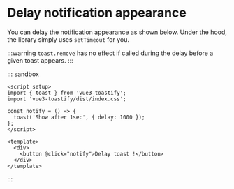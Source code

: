 # Delay notification appearance

You can delay the notification appearance as shown below. Under the hood, the library simply uses `setTimeout` for you.

:::warning
`toast.remove` has no effect if called during the delay before a given toast appears.
:::

::: sandbox
```vue App.vue
<script setup>
import { toast } from 'vue3-toastify';
import 'vue3-toastify/dist/index.css';

const notify = () => {
  toast('Show after 1sec', { delay: 1000 });
};
</script>

<template>
  <div>
    <button @click="notify">Delay toast !</button>
  </div>
</template>
```
:::
